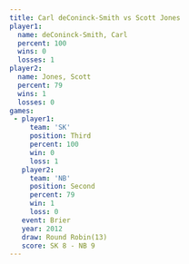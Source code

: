 ```yaml
---
title: Carl deConinck-Smith vs Scott Jones
player1:                     
  name: deConinck-Smith, Carl
  percent: 100               
  wins: 0                    
  losses: 1                  
player2:                     
  name: Jones, Scott         
  percent: 79                
  wins: 1                    
  losses: 0                  
games:
 - player1:         
     team: 'SK'     
     position: Third
     percent: 100   
     win: 0         
     loss: 1        
   player2:          
     team: 'NB'      
     position: Second
     percent: 79     
     win: 1          
     loss: 0         
   event: Brier         
   year: 2012           
   draw: Round Robin(13)
   score: SK 8 - NB 9   
---
```

